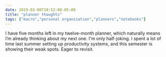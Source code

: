 ```yaml
---
date: 2019-03-08T10:52:08-05:00
title: "planner thoughts"
tags: ["macro","personal organization","planners","notebooks"]
---
```

I have five months left in my twelve-month planner, which naturally means I’m already thinking about my next one. I'm only half-joking. I spent a lot of time last summer setting up productivity systems, and this semester is showing their weak spots. Eager to revisit.